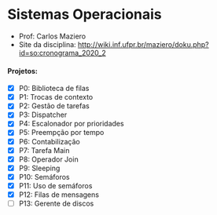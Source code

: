 # Sistemas Operacionais

* Prof: Carlos Maziero
* Site da disciplina: http://wiki.inf.ufpr.br/maziero/doku.php?id=so:cronograma_2020_2

#### Projetos:

- [x] P0: Biblioteca de filas
- [x] P1: Trocas de contexto
- [x] P2: Gestão de tarefas
- [x] P3: Dispatcher
- [x] P4: Escalonador por prioridades
- [x] P5: Preempção por tempo
- [x] P6: Contabilização
- [x] P7: Tarefa Main
- [x] P8: Operador Join
- [x] P9: Sleeping
- [x] P10: Semáforos
- [x] P11: Uso de semáforos
- [x] P12: Filas de mensagens
- [ ] P13: Gerente de discos
